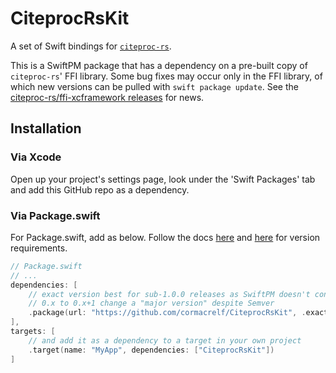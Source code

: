 # CiteprocRsKit

A set of Swift bindings for
[`citeproc-rs`](https://github.com/zotero/citeproc-rs).

This is a SwiftPM package that has a dependency on a pre-built copy of
`citeproc-rs`' FFI library. Some bug fixes may occur only in the FFI library,
of which new versions can be pulled with `swift package update`. See the
[citeproc-rs/ffi-xcframework releases][xcf-releases] for news.

[xcf-releases]: https://github.com/citeproc-rs/ffi-xcframework/releases

## Installation

### Via Xcode

Open up your project's settings page, look under the 'Swift Packages' tab and
add this GitHub repo as a dependency.

### Via Package.swift

For Package.swift, add as below. Follow the docs [here][v1] and [here][v2] for version requirements.

[v1]: https://github.com/apple/swift-package-manager/blob/main/Documentation/PackageDescription.md#package-dependency
[v2]: https://github.com/apple/swift-package-manager/blob/main/Documentation/PackageDescription.md#package-dependency-requirement

```swift
// Package.swift
// ...
dependencies: [
    // exact version best for sub-1.0.0 releases as SwiftPM doesn't consider an
    // 0.x to 0.x+1 change a "major version" despite Semver
    .package(url: "https://github.com/cormacrelf/CiteprocRsKit", .exact("0.4.0")),
],
targets: [
    // and add it as a dependency to a target in your own project
    .target(name: "MyApp", dependencies: ["CiteprocRsKit"])
]
```
